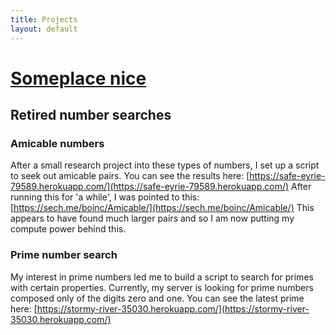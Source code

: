 ```yaml
---
title: Projects
layout: default
---
```


# [Someplace nice](/)

## Retired number searches

### Amicable numbers

After a small research project into these types of numbers, I set up a script to seek out amicable pairs. You can see the results here:
[https://safe-eyrie-79589.herokuapp.com/](https://safe-eyrie-79589.herokuapp.com/)
After running this for 'a while', I was pointed to this:
[https://sech.me/boinc/Amicable/](https://sech.me/boinc/Amicable/)
This appears to have found much larger pairs and so I am now putting my compute power behind this.

### Prime number search

My interest in prime numbers led me to build a script to search for primes with certain properties. Currently, my server is looking for prime numbers composed only of the digits zero and one. You can see the latest prime here:
[https://stormy-river-35030.herokuapp.com/](https://stormy-river-35030.herokuapp.com/)
